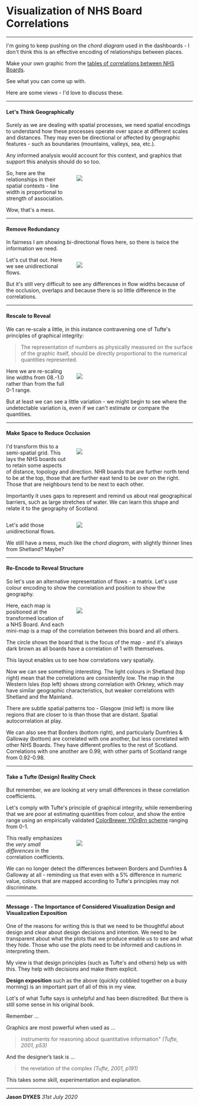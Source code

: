 # Visualization of NHS Board Correlations

<style type="text/css">
hr {clear:both}
.hr0 {clear:both; height:0px; border:1px dashed #f0f0f0; color:#fff; margin-left:3em; margin-right:3em}
.clear {clear:both}
.img {float:right; padding-right:1em; padding-left:2em; padding-bottom:1em; width:300px}
table {border:none}
</style>

---

I'm going to keep pushing on the _chord diagram_ used in the dashboards - I don't think this is an effective encoding of relationships between places.

Make your own graphic from the [tables of correlations between NHS Boards](http://vis.scrc.uk/stat/v1/scotland/nhs-board/?table=cumulative_cases&metrics=pearson_correlation).

See what you can come up with.

Here are some views - I'd love to discuss these.

---

#### Let's Think Geographically

Surely as we are dealing with spatial processes, we need spatial encodings to understand how these processes operate over space at different scales and distances. They may even be directional or affected by geographic features - such as boundaries (mountains, valleys, sea, etc.).

Any informed analysis would account for this context, and graphics that support this analysis should do so too.

<div class="img">

![](img/scrc.NHSBoard.correlation.map.flow.bi.png)
</div>

So, here are the relationships in their spatial contexts - line width is proportional to strength of association.


Wow, that's a mess.

---

#### Remove Redundancy

In fairness I am showing bi-directional flows here, so there is twice the information we need.

<div class="img">

![](img/scrc.NHSBoard.correlation.map.flow.uni.png)
</div>

Let's cut that out.
Here we see unidirectional flows.

But it's still very difficult to see any differences in flow widths because of the occlusion, overlaps and because there is so little difference in the correlations.

---

#### Rescale to Reveal

We can re-scale a little, in this instance contravening one of Tufte's principles of graphical integrity:

> The representation of numbers as physically measured on the surface of the graphic itself, should be directly proportional to the numerical quantities represented.

<div class="img">

![](img/scrc.NHSBoard.correlation80.map.flow.uni.png)
</div>

Here we are re-scaling line widths from 08.-1.0 rather than from the full 0-1 range.


But at least we can see a little variation - we might begin to see where the undetectable variation is, even if we can't estimate or compare the quantities.

---

#### Make Space to Reduce Occlusion

<div class="img">

![](img/scrc.NHSBoard.grid.png)
</div>

I'd transform this to a semi-spatial grid. This lays the NHS boards out to retain some aspects of distance, topology and direction. NHR boards that are further north tend to be at the top, those that are further east tend to be over on the right. Those that are neighbours tend to be next to each other.

Importantly it uses gaps to represent and remind us about real geographical barriers, such as large stretches of water. We can learn this shape and relate it to the geography of Scotland.

<div style="clear:both"></div>

<div class="img">

![](img/scrc.NHSBoard.correlation80.grid.flow.uni.png)
</div>

Let's add those unidirectional flows.


We still have a mess, much like the _chord diagram_, with slightly thinner lines from Shetland? Maybe?

---

#### Re-Encode to Reveal Structure

So let's use an alternative representation of flows -
a matrix. Let's use colour encoding to show the correlation and position to show the geography.

<div class="img">

![](img/scrc.NHSBoard.correlation80.grid.OD.png)
</div>

Here, each map is positioned at the transformed location of a NHS Board. And each mini-map is a map of the correlation between this board and all others.

The circle shows the board that is the focus of the map  - and it's always dark brown as all boards have a correlation of 1 with themselves.

This layout enables us to see how correlations vary spatially.


Now we can see something interesting. The light colours in Shetland (top right) mean that the correlations are consistently low. The map in the Western Isles (top left) shows strong correlation with Orkney, which may have similar geographic characteristics, but weaker correlations with Shetland and the Mainland.

There are subtle spatial patterns too - Glasgow (mid left) is more like regions that are closer to is than those that are distant. Spatial autocorrelation at play.

We can also see that Borders (bottom right), and particularly Dumfries & Galloway (bottom) are correlated with one another, but less correlated with other NHS Boards. They have different profiles to the rest of Scotland. Correlations with one another are 0.99, with other parts of Scotland range from 0.92-0.98.

---

#### Take a Tufte (Design) Reality Check

But remember, we are looking at very small differences in these correlation coefficients.

Let's comply with Tufte's principle of graphical integrity, while remembering that we are poor at estimating quantities from colour, and show the entire range using an empirically validated [ColorBrewer _YlOrBrn_ scheme](https://colorbrewer2.org/#type=sequential&scheme=YlOrBr&n=9) ranging from 0-1.

<div class="img">

![](img/scrc.NHSBoard.correlation.grid.OD.png)
</div>

This really emphasizes the _very small differences_ in the correlation coefficients.

We can no longer detect the differences between Borders and Dumfries & Galloway at all - reminding us that even with a 5% difference in numeric value, colours that are mapped according to Tufte's principles may not discriminate.

---

#### Message - The Importance of Considered Visualization Design and Visualization Exposition

One of the reasons for writing this is that we need to be thoughtful about design and clear about design decisions and intention. We need to be transparent about what the plots that we produce enable us to see and what they hide. Those who use the plots need to be informed and cautions in interpreting them.

My view is that design principles (such as Tufte's and others) help us with this. They help with decisions and make them explicit.

**Design exposition** such as the above (quickly cobbled together on a busy morning) is an important part of all of this in my view.


<!--
#### Visual Output

We can outputs for all _groups_ and all _states_ in their spatial contexts with a _Grid Map_. This layout attempts to maintain some of the original geography while giving each area equal space for graphics. This enables us to consider spatial relationships and variations between outputs and processes.

|Geographic Map|Grid Map|Model Output|
|--|--|--|
|![](img/snsVIS.v5.pic.00939105.png)|![](img/snsVIS.v5.pic.00892947.png)|![](img/snsVIS.v5.pic.01031323.png)
 -->

Lot's of what Tufte says is unhelpful and has been discredited. But there is still some sense in his original book.

Remember ...

Graphics are most powerful when used as ...

> instruments for reasoning about quantitative  information"
_(Tufte, 2001, p53)_

And the designer’s task is ...
> the revelation of the complex
_(Tufte, 2001, p191)_

This takes some skill, experimentation and explanation.

---

**Jason DYKES**
_31st July 2020_

<!---
## INSIGHT

Closing offices has a big effect on cities, but mostly on short-distance commutes.
  --->

